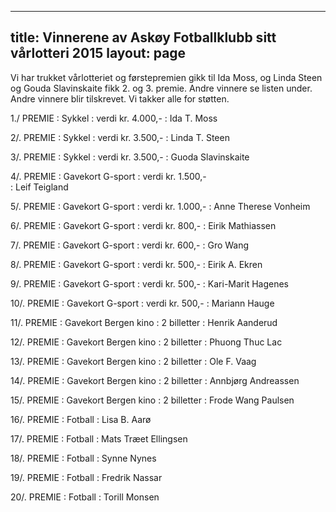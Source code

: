 
---
title: Vinnerene av Askøy Fotballklubb sitt vårlotteri 2015
layout: page
---

Vi har trukket vårlotteriet og førstepremien gikk til Ida Moss, og Linda Steen og Gouda Slavinskaite fikk 2. og 3. premie. Andre vinnere se listen under.
Andre vinnere blir tilskrevet. Vi takker alle for støtten. 



1./ PREMIE
: Sykkel
: verdi kr. 4.000,-
: Ida T. Moss

2/. PREMIE
: Sykkel
: verdi kr. 3.500,-
: Linda T. Steen

3/. PREMIE
: Sykkel
: verdi kr. 3.500,-
: Guoda Slavinskaite

4/. PREMIE
: Gavekort G-sport
: verdi kr.  1.500,-	
: Leif Teigland 

5/. PREMIE
: Gavekort G-sport
: verdi kr.  1.000,-
: Anne Therese Vonheim

6/. PREMIE
: Gavekort G-sport
: verdi kr.    800,-
: Eirik Mathiassen

7/. PREMIE
: Gavekort G-sport
: verdi kr.    600,-
: Gro Wang

8/. PREMIE
: Gavekort G-sport
: verdi kr.    500,-
: Eirik A. Ekren

9/. PREMIE
: Gavekort G-sport
: verdi kr.    500,-
: Kari-Marit Hagenes

10/. PREMIE
: Gavekort G-sport
: verdi kr.    500,-
: Mariann Hauge

11/. PREMIE
: Gavekort Bergen kino
: 2 billetter
: Henrik Aanderud

12/. PREMIE
: Gavekort Bergen kino
: 2 billetter
: Phuong Thuc Lac

13/. PREMIE
: Gavekort Bergen kino
: 2 billetter
: Ole F. Vaag

14/. PREMIE
: Gavekort Bergen kino
: 2 billetter
: Annbjørg Andreassen

15/. PREMIE
: Gavekort Bergen kino
: 2 billetter
: Frode Wang Paulsen

16/. PREMIE
: Fotball
: Lisa B. Aarø

17/. PREMIE
: Fotball
: Mats Træet Ellingsen

18/. PREMIE
: Fotball
: Synne Nynes

19/. PREMIE
: Fotball
: Fredrik Nassar

20/. PREMIE
: Fotball
: Torill Monsen

